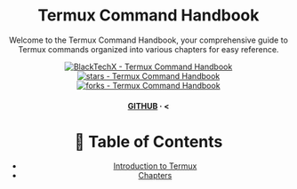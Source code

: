 
<div align="center">

  <h1>Termux Command Handbook</h1>
  
  <p>
    Welcome to the Termux Command Handbook, your comprehensive guide to Termux commands organized into various chapters for easy reference.
  </p>

  <!-- Badges -->
  <p>
    <a href="https://github.com/BlackTechX011/Termux-Command-Handbook" title="Go to GitHub repo"><img src="https://img.shields.io/static/v1?label=BlackTechX&message=Termux-Command-Handbook&color=blue&logo=github" alt="BlackTechX - Termux Command Handbook"></a>
    <a href="https://github.com/BlackTechX011/Termux-Command-Handbook"><img src="https://img.shields.io/github/stars/BlackTechX011/Termux-Command-Handbook?style=social" alt="stars - Termux Command Handbook"></a>
    <a href="https://github.com/BlackTechX011/Termux-Command-Handbook"><img src="https://img.shields.io/github/forks/BlackTechX011/Termux-Command-Handbook?style=social" alt="forks - Termux Command Handbook"></a>
  </p>

  <h4>
    <a href="https://www.GitHub.com/BlackTechX011/">GITHUB</a>
    <span> · </span>
    <

<br />

<!-- Table of Contents -->
# :notebook_with_decorative_cover: Table of Contents

- [Introduction to Termux](#star2-introduction-to-termux)
- [Chapters](#books-chapters)
  
